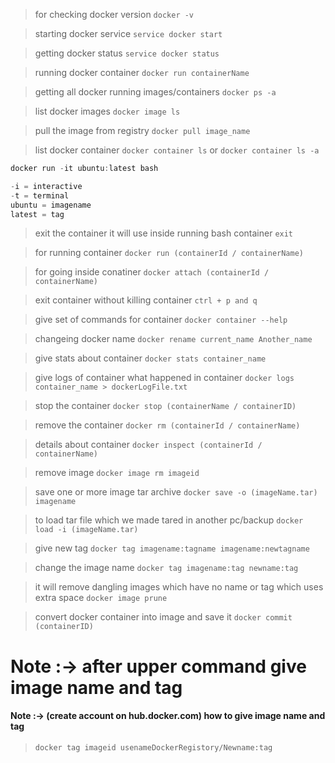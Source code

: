 > for checking docker version `docker -v`

> starting docker service `service docker start`

> getting docker status `service docker status`

> running docker container `docker run containerName`

> getting all docker running images/containers `docker ps -a`

> list docker images `docker image ls`

> pull the image from registry `docker pull image_name`

> list docker container `docker container ls` or `docker container ls -a`

```javascript
docker run -it ubuntu:latest bash

-i = interactive 
-t = terminal 
ubuntu = imagename 
latest = tag
```

> exit the container it will use inside running bash container `exit`

> for running container `docker run (containerId / containerName)`

> for going inside conatiner `docker attach (containerId / containerName)`

> exit container  without killing container `ctrl + p and q`

> give set of commands for container `docker container --help`

> changeing docker name `docker rename current_name Another_name`

> give stats about container `docker stats container_name`

> give logs of container what happened in container `docker logs container_name > dockerLogFile.txt`

> stop the container `docker stop (containerName / containerID)`

> remove the container `docker rm (containerId / containerName)`

> details about container `docker inspect (containerId / containerName)`

> remove image `docker image rm imageid`

> save one or more image tar archive `docker save -o (imageName.tar) imagename `

> to load tar file which we made tared in another pc/backup `docker load -i (imageName.tar)`

> give new tag `docker tag imagename:tagname imagename:newtagname`

> change the image name `docker tag imagename:tag newname:tag`

> it will remove dangling images which have no name or tag which uses extra space `docker image prune`

> convert docker container into image and save it `docker commit (containerID)`

# Note :-> after upper command give image name and tag

#### Note :-> (create account on hub.docker.com) how to give image name and tag
> `docker tag imageid usenameDockerRegistory/Newname:tag`